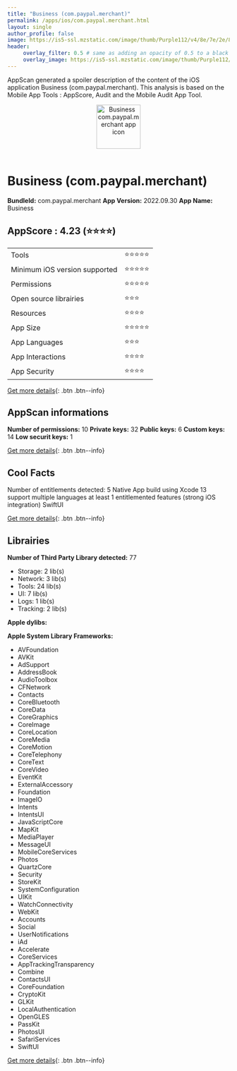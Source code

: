 ```yaml
---
title: "Business (com.paypal.merchant)"
permalink: /apps/ios/com.paypal.merchant.html
layout: single
author_profile: false
image: https://is5-ssl.mzstatic.com/image/thumb/Purple112/v4/8e/7e/2e/8e7e2e33-5ce8-585b-d58b-180e4c3ccc38/AppIcon-0-1x_U007emarketing-0-6-0-sRGB-0-85-220-0.jpeg/512x512bb.jpg
header: 
     overlay_filter: 0.5 # same as adding an opacity of 0.5 to a black background
     overlay_image: https://is5-ssl.mzstatic.com/image/thumb/Purple112/v4/8e/7e/2e/8e7e2e33-5ce8-585b-d58b-180e4c3ccc38/AppIcon-0-1x_U007emarketing-0-6-0-sRGB-0-85-220-0.jpeg/512x512bb.jpg
---
```

AppScan generated a spoiler description of the content of the iOS application Business (com.paypal.merchant). This analysis is based on the Mobile App Tools : AppScore, Audit and the Mobile Audit App Tool.

  
  
<div style="text-align: center;"><img src="https://is5-ssl.mzstatic.com/image/thumb/Purple112/v4/8e/7e/2e/8e7e2e33-5ce8-585b-d58b-180e4c3ccc38/AppIcon-0-1x_U007emarketing-0-6-0-sRGB-0-85-220-0.jpeg/512x512bb.jpg" width="100" height="100" alt="Business com.paypal.merchant app icon"></div></br>
  
# Business (com.paypal.merchant)

**BundleId:** com.paypal.merchant
**App Version:** 2022.09.30
**App Name:** Business


## AppScore : 4.23 (⭐️⭐️⭐️⭐️) 

<table>
<tr><td> Tools </td><td> ⭐️⭐️⭐️⭐️⭐️ </td></tr>
<tr><td> Minimum iOS version supported </td><td> ⭐️⭐️⭐️⭐️⭐️ </td></tr>
<tr><td> Permissions </td><td> ⭐️⭐️⭐️⭐️⭐️ </td></tr>
<tr><td> Open source librairies </td><td> ⭐️⭐️⭐️ </td></tr>
<tr><td> Resources </td><td> ⭐️⭐️⭐️⭐️ </td></tr>
<tr><td> App Size </td><td> ⭐️⭐️⭐️⭐️⭐️ </td></tr>
<tr><td> App Languages </td><td> ⭐️⭐️⭐️ </td></tr>
<tr><td> App Interactions </td><td> ⭐️⭐️⭐️⭐️ </td></tr>
<tr><td> App Security </td><td> ⭐️⭐️⭐️⭐️ </td></tr>
</table>

[Get more details](/pricing.html){: .btn .btn--info}  
  
## AppScan informations 

**Number of permissions:** 10
**Private keys:** 32
**Public keys:** 6
**Custom keys:** 14
**Low securit keys:** 1
  
[Get more details](/pricing.html){: .btn .btn--info}

## Cool Facts

Number of entitlements detected: 5
Native App
build using Xcode 13
support multiple languages
at least 1 entitlemented features (strong iOS integration)
SwiftUI
  
[Get more details](/pricing.html){: .btn .btn--info}

## Librairies 
**Number of Third Party Library detected:** 77
- Storage: 2 lib(s)
- Network: 3 lib(s)
- Tools: 24 lib(s)
- UI: 7 lib(s)
- Logs: 1 lib(s)
- Tracking: 2 lib(s)

**Apple dylibs:**


**Apple System Library Frameworks:**
- AVFoundation
- AVKit
- AdSupport
- AddressBook
- AudioToolbox
- CFNetwork
- Contacts
- CoreBluetooth
- CoreData
- CoreGraphics
- CoreImage
- CoreLocation
- CoreMedia
- CoreMotion
- CoreTelephony
- CoreText
- CoreVideo
- EventKit
- ExternalAccessory
- Foundation
- ImageIO
- Intents
- IntentsUI
- JavaScriptCore
- MapKit
- MediaPlayer
- MessageUI
- MobileCoreServices
- Photos
- QuartzCore
- Security
- StoreKit
- SystemConfiguration
- UIKit
- WatchConnectivity
- WebKit
- Accounts
- Social
- UserNotifications
- iAd
- Accelerate
- CoreServices
- AppTrackingTransparency
- Combine
- ContactsUI
- CoreFoundation
- CryptoKit
- GLKit
- LocalAuthentication
- OpenGLES
- PassKit
- PhotosUI
- SafariServices
- SwiftUI


  
[Get more details](/pricing.html){: .btn .btn--info}

